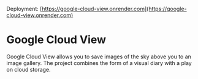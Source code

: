Deployment: [https://google-cloud-view.onrender.com](https://google-cloud-view.onrender.com)

# Google Cloud View
Google Cloud View allows you to save images of the sky above you to an image gallery. The project combines the form of a visual diary with a play on cloud storage.